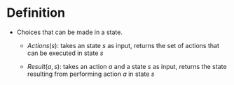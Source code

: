 # Definition
- Choices that can be made in a state.

	- $Actions(s)$: takes an state $s$ as input, returns the set of actions that can be executed in state $s$
	
	- $Result(a, s)$: takes an action $a$ and a state $s$ as input, returns the state resulting from performing action $a$ in state $s$